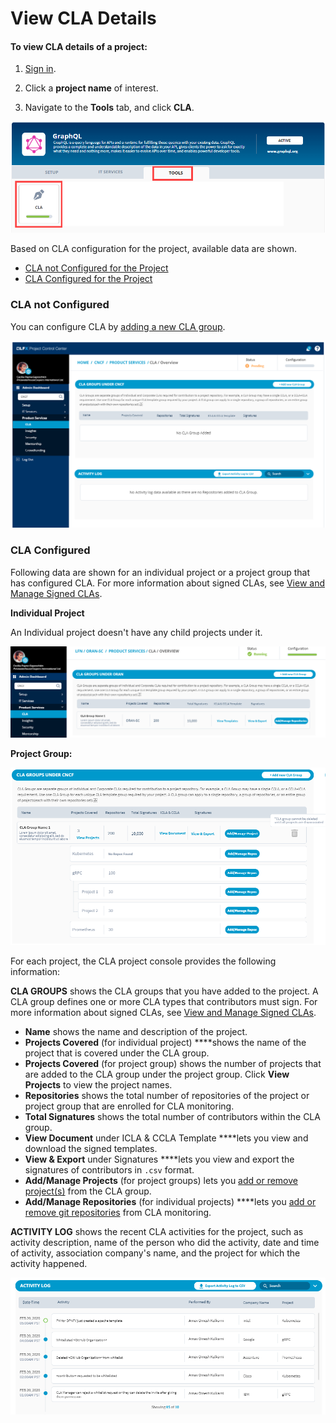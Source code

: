 # View CLA Details

#### To view CLA details of a project:

1. [Sign in](sign-in-to-project-console.md).

2. Click a **project name** of interest.

3. Navigate to the **Tools** tab, and click **CLA**.

![Tools](../../../.gitbook/assets/tools-tab.png)

Based on CLA configuration for the project, available data are shown.

* [CLA not Configured for the Project](view-cla-details.md#cla-not-configured)
* [CLA Configured for the Project](view-cla-details.md#cla-configured)

### CLA not Configured

You can configure CLA by [adding a new CLA group](add-new-cla-group.md).

![No CLA Signed](../../../.gitbook/assets/no-cla-signed.png)

### CLA Configured

Following data are shown for an individual project or a project group that has configured CLA. For more information about signed CLAs, see [View and Manage Signed CLAs](view-and-manage-signed-clas-for-a-cla-group.md).

**Individual Project**

An Individual project doesn't have any child projects under it.

![](../../../.gitbook/assets/cla-signed.png)

**Project Group:**

![](../../../.gitbook/assets/cla-group-details-for-project-group.png)

For each project, the CLA project console provides the following information:

**CLA GROUPS** shows the CLA groups that you have added to the project. A CLA group defines one or more CLA types that contributors must sign. For more information about signed CLAs, see [View and Manage Signed CLAs](view-and-manage-signed-clas-for-a-cla-group.md).

* **Name** shows the name and description of the project.
* **Projects Covered** \(for individual project\) ****shows the name of the project that is covered under the CLA group.
* **Projects Covered** \(for project group\) shows the number of projects that are added to the CLA group under the project group. Click **View Projects** to view the project names.
* **Repositories** shows the total number of repositories of the project or project group that are enrolled for CLA monitoring.
* **Total Signatures** shows the total number of contributors within the CLA group.
* **View Document** under ICLA & CCLA Template ****lets you view and download the signed templates.
* **View & Export** under Signatures ****lets you view and export the signatures of contributors in `.csv` format.
* **Add/Manage Projects** \(for project groups\) lets you [add or remove project\(s\)](add-or-remove-a-project-from-cla-group.md) from the CLA group.
* **Add/Manage Repositories** \(for individual projects\) ****lets you [add or remove git repositories](add-and-manage-git-organizations-and-repositories/add-or-remove-git-repositories-for-cla-monitoring.md) from CLA monitoring.

**ACTIVITY LOG** shows the recent CLA activities for the project, such as activity description, name of the person who did the activity, date and time of activity, association company's name, and the project for which the activity happened.  

![](../../../.gitbook/assets/activity-log.png)

 

